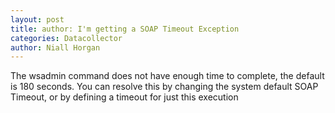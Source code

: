 ```yaml
---
layout: post
title: author: I'm getting a SOAP Timeout Exception
categories: Datacollector
author: Niall Horgan
---
```


The wsadmin command does not have enough time to complete, the default is 180 seconds.
You can resolve this by changing the system default SOAP Timeout, or by defining a timeout for just this execution
